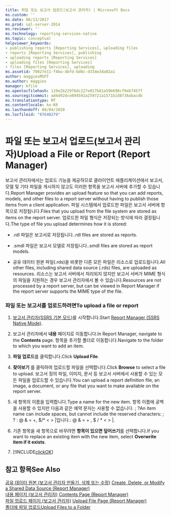 ```yaml
---
title: 파일 또는 보고서 업로드(보고서 관리자) | Microsoft Docs
ms.custom: ''
ms.date: 06/13/2017
ms.prod: sql-server-2014
ms.reviewer: ''
ms.technology: reporting-services-native
ms.topic: conceptual
helpviewer_keywords:
- publishing reports [Reporting Services], uploading files
- reports [Reporting Services], publishing
- uploading reports [Reporting Services]
- uploading files [Reporting Services]
- files [Reporting Services], uploading
ms.assetid: 79027e11-f4ba-4bfd-bd8c-d334e3da02a1
author: maggiesMSFT
ms.author: maggies
manager: kfile
ms.openlocfilehash: 119e2b22976dc227e017b81a59b698cf9eb7457f
ms.sourcegitcommit: ad4d92dce894592a259721a1571b1d8736abacdb
ms.translationtype: MT
ms.contentlocale: ko-KR
ms.lasthandoff: 08/04/2020
ms.locfileid: "87648279"
---
```

# <a name="upload-a-file-or-report-report-manager"></a><span data-ttu-id="1ee75-102">파일 또는 보고서 업로드(보고서 관리자)</span><span class="sxs-lookup"><span data-stu-id="1ee75-102">Upload a File or Report (Report Manager)</span></span>
  <span data-ttu-id="1ee75-103">보고서 관리자에서는 업로드 기능을 제공하므로 클라이언트 애플리케이션에서 보고서, 모델 및 기타 파일을 게시하지 않고도 이러한 항목을 보고서 서버에 추가할 수 있습니다.</span><span class="sxs-lookup"><span data-stu-id="1ee75-103">Report Manager provides an upload feature so that you can add reports, models, and other files to a report server without having to publish those items from a client application.</span></span> <span data-ttu-id="1ee75-104">파일 시스템에서 업로드한 파일은 보고서 서버에 항목으로 저장됩니다.</span><span class="sxs-lookup"><span data-stu-id="1ee75-104">Files that you upload from the file system are stored as items on the report server.</span></span> <span data-ttu-id="1ee75-105">업로드한 파일 형식은 저장되는 방식에 따라 결정됩니다.</span><span class="sxs-lookup"><span data-stu-id="1ee75-105">The type of file you upload determines how it is stored:</span></span>  
  
-   <span data-ttu-id="1ee75-106">.rdl 파일은 보고서로 저장됩니다.</span><span class="sxs-lookup"><span data-stu-id="1ee75-106">.rdl files are stored as reports.</span></span>  
  
-   <span data-ttu-id="1ee75-107">.smdl 파일은 보고서 모델로 저장됩니다.</span><span class="sxs-lookup"><span data-stu-id="1ee75-107">.smdl files are stored as report models.</span></span>  
  
-   <span data-ttu-id="1ee75-108">공유 데이터 원본 파일(.rds)을 비롯한 다른 모든 파일은 리소스로 업로드됩니다.</span><span class="sxs-lookup"><span data-stu-id="1ee75-108">All other files, including shared data source (.rds) files, are uploaded as resources.</span></span> <span data-ttu-id="1ee75-109">리소스는 보고서 서버에서 처리되지 않지만 보고서 서버가 MIME 형식의 파일을 지원하는 경우 보고서 관리자에서 볼 수 있습니다.</span><span class="sxs-lookup"><span data-stu-id="1ee75-109">Resources are not processed by a report server, but can be viewed in Report Manager if the report server supports the MIME type of the file.</span></span>  
  
### <a name="to-upload-a-file-or-report"></a><span data-ttu-id="1ee75-110">파일 또는 보고서를 업로드하려면</span><span class="sxs-lookup"><span data-stu-id="1ee75-110">To upload a file or report</span></span>  
  
1.  <span data-ttu-id="1ee75-111">[보고서 관리자&#40;SSRS 기본 모드&#41;](../report-manager-ssrs-native-mode.md)를 시작합니다.</span><span class="sxs-lookup"><span data-stu-id="1ee75-111">Start [Report Manager  &#40;SSRS Native Mode&#41;](../report-manager-ssrs-native-mode.md).</span></span>  
  
2.  <span data-ttu-id="1ee75-112">보고서 관리자에서 **내용** 페이지로 이동합니다.</span><span class="sxs-lookup"><span data-stu-id="1ee75-112">In Report Manager, navigate to the **Contents** page.</span></span> <span data-ttu-id="1ee75-113">항목을 추가할 폴더로 이동합니다.</span><span class="sxs-lookup"><span data-stu-id="1ee75-113">Navigate to the folder to which you want to add an item.</span></span>  
  
3.  <span data-ttu-id="1ee75-114">**파일 업로드**를 클릭합니다.</span><span class="sxs-lookup"><span data-stu-id="1ee75-114">Click **Upload File**.</span></span>  
  
4.  <span data-ttu-id="1ee75-115">**찾아보기** 를 클릭하여 업로드할 파일을 선택합니다.</span><span class="sxs-lookup"><span data-stu-id="1ee75-115">Click **Browse** to select a file to upload.</span></span> <span data-ttu-id="1ee75-116">보고서 정의 파일, 이미지, 문서 등 보고서 서버에서 사용할 수 있는 모든 파일을 업로드할 수 있습니다.</span><span class="sxs-lookup"><span data-stu-id="1ee75-116">You can upload a report definition file, an image, a document, or any file that you want to make available on the report server.</span></span>  
  
5.  <span data-ttu-id="1ee75-117">새 항목의 이름을 입력합니다.</span><span class="sxs-lookup"><span data-stu-id="1ee75-117">Type a name for the new item.</span></span> <span data-ttu-id="1ee75-118">항목 이름에 공백을 사용할 수 있지만 다음과 같은 예약 문자는 사용할 수 없습니다. ; ?</span><span class="sxs-lookup"><span data-stu-id="1ee75-118">An item name can include spaces, but cannot include the reserved characters: ; ?</span></span> <span data-ttu-id="1ee75-119">: \@ & = +, $/\* \< > |입니다.</span><span class="sxs-lookup"><span data-stu-id="1ee75-119">: \@ & = + , $ / \* \< > |.</span></span>  
  
6.  <span data-ttu-id="1ee75-120">기존 항목을 새 항목으로 바꾸려면 **항목이 있으면 덮어쓰기**를 선택합니다.</span><span class="sxs-lookup"><span data-stu-id="1ee75-120">If you want to replace an existing item with the new item, select **Overwrite item if it exists**.</span></span>  
  
7.  [!INCLUDE[clickOK](../../includes/clickok-md.md)]  
  
## <a name="see-also"></a><span data-ttu-id="1ee75-121">참고 항목</span><span class="sxs-lookup"><span data-stu-id="1ee75-121">See Also</span></span>  
 <span data-ttu-id="1ee75-122">[공유 데이터 원본 &#40;보고서 관리자 만들기, 삭제 또는 수정&#41;](../create-delete-or-modify-a-shared-data-source-report-manager.md) </span><span class="sxs-lookup"><span data-stu-id="1ee75-122">[Create, Delete, or Modify a Shared Data Source &#40;Report Manager&#41;](../create-delete-or-modify-a-shared-data-source-report-manager.md) </span></span>  
 <span data-ttu-id="1ee75-123">[내용 페이지 &#40;보고서 관리자&#41;](../contents-page-report-manager.md) </span><span class="sxs-lookup"><span data-stu-id="1ee75-123">[Contents Page &#40;Report Manager&#41;](../contents-page-report-manager.md) </span></span>  
 <span data-ttu-id="1ee75-124">[파일 업로드 페이지 &#40;보고서 관리자&#41;](../upload-file-page-report-manager.md) </span><span class="sxs-lookup"><span data-stu-id="1ee75-124">[Upload File Page &#40;Report Manager&#41;](../upload-file-page-report-manager.md) </span></span>  
 [<span data-ttu-id="1ee75-125">폴더에 파일 업로드</span><span class="sxs-lookup"><span data-stu-id="1ee75-125">Upload Files to a Folder</span></span>](../report-server/upload-files-to-a-folder.md)  
  
  
